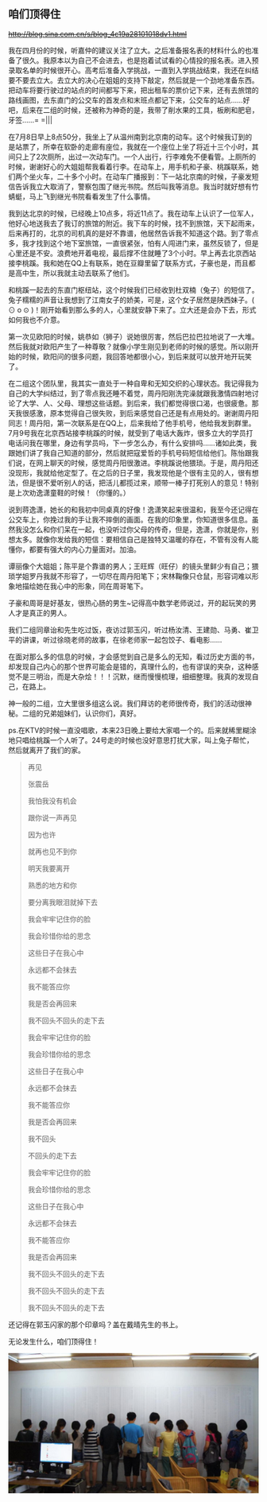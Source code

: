 ## 咱们顶得住

~~http://blog.sina.com.cn/s/blog_4c19a28101018dv1.html~~

我在四月份的时候，听嘉仲的建议关注了立大。之后准备报名表的材料什么的也准备了很久。我原本以为自己不会进去，也是抱着试试看的心情投的报名表。进入预录取名单的时候很开心。高考后准备入学挑战，一直到入学挑战结束，我还在纠结要不要去立大。去立大的决心在姐姐的支持下敲定，然后就是一个劲地准备东西。把动车将要行驶过的站点的时间都写下来，把出租车的票价记下来，还有去旅馆的路线画图，去东直门的公交车的首发点和末班点都记下来，公交车的站点……好吧，后来在二组的时候，还被称为神奇的是，我带了削水果的工具，板刷和肥皂，牙签……= =|||

在7月8日早上8点50分，我坐上了从温州南到北京南的动车。这个时候我订到的是站票了，所幸在软卧的走廊有座位，我就在一个座位上坐了将近十三个小时，其间只上了2次厕所，出过一次动车门。一个人出行，行李难免不便看管。上厕所的时候，谢谢好心的大姐姐帮我看着行李。在动车上，用手机和子豪、桃蹊联系，她们两个坐火车，二十多个小时。在动车广播报到：下一站北京南的时候，子豪发短信告诉我立大取消了，警察包围了继光书院。然后叫我等消息。我当时就好想有竹蜻蜓，马上飞到继光书院看看发生了什么事情。

我到达北京的时候，已经晚上10点多，将近11点了。我在动车上认识了一位军人，他好心地送我去了我订的旅馆的附近。我下车的时候，找不到旅馆，天下起雨来，后来再打的，北京的司机真的是好不靠谱，他居然告诉我不知道这个路。到了零点多，我才找到这个地下室旅馆，一直很紧张，怕有人闯进门来，虽然反锁了，但是心里还是不安。浪费地开着电视，最后撑不住就睡了3个小时。早上再去北京西站接李桃蹊。我和她在QQ上有联系，她在豆瓣里留了联系方式，子豪也是，而且都是高中生，所以我就主动去联系了他们。

和桃蹊一起去的东直门枢纽站，这个时候我们已经收到杜双楠（兔子）的短信了。兔子糯糯的声音让我想到了江南女子的娇美，可是，这个女子居然是陕西妹子。( ⊙ o ⊙ )！刚开始看到那么多的人，心里就安静下来了。立大还是会办下去，形式如何我也不介意。

第一次见欧阳的时候，姚恭如（狮子）说她很厉害，然后巴拉巴拉地说了一大堆。然后我就对欧阳产生了一种尊敬？就像小学生刚见到老师的时候的感觉。所以刚开始的时候，欧阳问的很多问题，我回答地都很小心，到后来就可以放开地开玩笑了。

在二组这个团队里，我其实一直处于一种自卑和无知交织的心理状态。我记得我为自己的大学纠结过，到了零点我还睡不着觉，周丹阳刚洗完澡就跟我激情四射地讨论了大学、人、父母、理想这些话题。到后来，我们都觉得很口渴，也很疲惫。那天我很感激，原本觉得自己很失败，到后来感觉自己还是有点用处的。谢谢周丹阳同志！周丹阳，第一次联系是在QQ上，后来我给了他手机号，他给我发到群里。7月9号我在北京西站接李桃蹊的时候，就受到了电话大轰炸，很多立大的学员打电话问我在哪里，身边有学员吗，下一步怎么办，有什么安排吗……诸如此类，我跟她们讲了我自己知道的部分，然后就把寇爱哲的手机号码短信给他们。陈怡跟我们说，在网上聊天的时候，感觉周丹阳很激进。李桃蹊说他猥琐。于是，周丹阳还没现形，我就给他定型了。在之后的日子里，我发现他是个很有主见的人，很有想法，但是很不爱听别人的话，把活儿都揽过来，顺带一棒子打死别人的意见！特别是上次劝逸潇童鞋的时候！（你懂的。）

说到蒋逸潇，她长的和我初中同桌真的好像！逸潇笑起来很温和，我至今还记得在公交车上，你挽过我的手让我不摔倒的画面。在我的印象里，你知道很多信息。虽然我没怎么和你们呆在一起，也没听过你父母的传奇，但是，逸潇，你就是你，别想太多。就像你发给我的短信：要相信自己是独特又温暖的存在，不管有没有人能懂你，都要有强大的内心力量面对。加油。

谭丽像个大姐姐；陈平是个靠谱的男人；王旺辉（旺仔）的镜头里鲜少有自己；猥琐学姐罗丹我就不形容了，一切尽在周丹阳笔下；宋林鞠像只仓鼠，形容词难以形象地描绘她在我心中的形象，同在周哥笔下。

子豪和周哥是好基友，很热心肠的男生~记得高中数学老师说过，开的起玩笑的男人才是真正的男人。

我们二组同章诒和先生吃过饭，夜访过郭玉闪，听过杨汝清、王建勋、马勇、崔卫平的讲课，听过徐晓老师的故事，在徐老师家一起包饺子、看电影……

在面对那么多的信息的时候，才会感觉到自己是多么的无知，看过历史方面的书，却发现自己内心的那个世界可能会是错的，真理什么的，也有谬误的夹杂，这种感觉不是三明治，而是大杂烩！！！沉默，继而慢慢梳理，细细整理。我真的发现自己，在路上。

神一般的二组，立大里很多组这么说。我们拜访的老师很传奇，我们的活动很神秘。二组的兄弟姐妹们，认识你们，真好。

ps.在KTV的时候一直没唱歌，本来23日晚上要给大家唱一个的。后来就稀里糊涂地只唱给桃蹊一个人听了。24号走的时候也没好意思打扰大家，叫上兔子帮忙，然后就离开了我们的家。

> 再见
>
> 张震岳
>
> 我怕我没有机会
>
> 跟你说一声再见
>
> 因为也许
>
> 就再也见不到你
>
> 明天我要离开
>
> 熟悉的地方和你
>
> 要分离我眼泪就掉下去
>
> 我会牢牢记住你的脸
>
> 我会珍惜你给的思念
>
> 这些日子在我心中
>
> 永远都不会抹去
>
>
>
> 我不能答应你
>
> 我是否会再回来
>
> 我不回头不回头的走下去
>
>
>
> 我会牢牢记住你的脸
>
> 我会珍惜你给的思念
>
> 这些日子在我心中
>
> 永远都不会抹去
>
> 我不能答应你
>
> 我是否会再回来
>
> 我不回头
>
> 不回头的走下去
>
> 我会牢牢记住你的脸
>
> 我会珍惜你给的思念
>
> 这些日子在我心中
>
> 永远都不会抹去
>
> 我不能答应你
>
> 我是否会再回来
>
> 我不回头不回头的走下去
>
> 我不回头不回头的走下去
>
> 我不回头不回头的走下去

还记得在郭玉闪家的那个印章吗？盖在戴晴先生的书上。

无论发生什么，咱们顶得住！

![](lrc2012/articles/dingdezhu.jpg)
